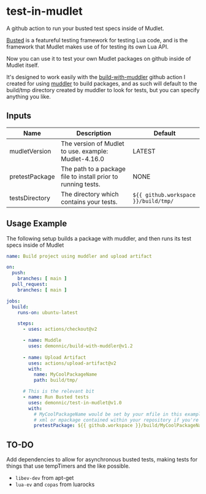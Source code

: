 # test-in-mudlet

A github action to run your busted test specs inside of Mudlet.

[Busted](https://olivinelabs.com/busted/#overview) is a featureful testing framework for testing Lua code, and is the framework that Mudlet makes use of for testing its own Lua API.

Now you can use it to test your own Mudlet packages on github inside of Mudlet itself.

It's designed to work easily with the [build-with-muddler](https://github.com/demonnic/build-with-muddler) github action I created for using [muddler](https://github.com/demonnic/muddler) to build packages, and as such will default to the build/tmp directory created by muddler to look for tests, but you can specify anything you like.

## Inputs

Name | Description | Default
--- | --- | ---
mudletVersion | The version of Mudlet to use. example: Mudlet-4.16.0 | LATEST
pretestPackage | The path to a package file to install prior to running tests. | NONE
testsDirectory | The directory which contains your tests. | `${{ github.workspace }}/build/tmp/`

## Usage Example

The following setup builds a package with muddler, and then runs its test specs inside of Mudlet

```yaml
name: Build project using muddler and upload artifact

on:
  push:
    branches: [ main ]
  pull_request:
    branches: [ main ]

jobs:
  build:
    runs-on: ubuntu-latest

    steps:
      - uses: actions/checkout@v2

      - name: Muddle
        uses: demonnic/build-with-muddler@v1.2
      
      - name: Upload Artifact
        uses: actions/upload-artifact@v2
        with:
          name: MyCoolPackageName
          path: build/tmp/

      # This is the relevant bit
      - name: Run Busted tests
        uses: demonnic/test-in-mudlet@v1.0
        with:
          # MyCoolPackageName would be set by your mfile in this example, but you could point to any
          # xml or mpackage contained within your repository if you're not using muddler.
          pretestPackage: ${{ github.workspace }}/build/MyCoolPackageName.mpackage

```

## TO-DO

Add dependencies to allow for asynchronous busted tests, making tests for things that use tempTimers and the like possible.

* `libev-dev` from apt-get
* `lua-ev` and `copas` from luarocks
